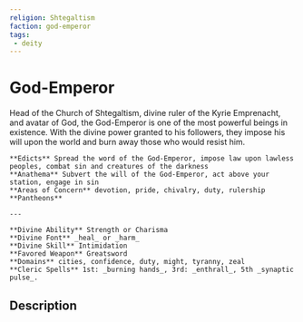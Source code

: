 ```yaml
---
religion: Shtegaltism
faction: god-emperor
tags:
 - deity
---
```

# God-Emperor
Head of the Church of Shtegaltism, divine ruler of the Kyrie Emprenacht, and avatar of God, the God-Emperor is one of the most powerful beings in existence. With the divine power granted to his followers, they impose his will upon the world and burn away those who would resist him.

```ad-deity
**Edicts** Spread the word of the God-Emperor, impose law upon lawless peoples, combat sin and creatures of the darkness
**Anathema** Subvert the will of the God-Emperor, act above your station, engage in sin
**Areas of Concern** devotion, pride, chivalry, duty, rulership
**Pantheons**

---

**Divine Ability** Strength or Charisma
**Divine Font** _heal_ or _harm_
**Divine Skill** Intimidation
**Favored Weapon** Greatsword
**Domains** cities, confidence, duty, might, tyranny, zeal
**Cleric Spells** 1st: _burning hands_, 3rd: _enthrall_, 5th _synaptic pulse_. 
```

## Description

